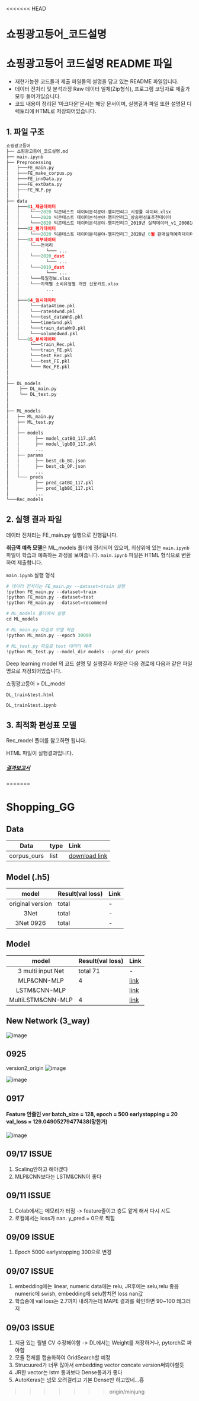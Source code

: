<<<<<<< HEAD
# 쇼핑광고등어_코드설명

# 쇼핑광고등어 코드설명 README 파일

- 재현가능한 코드들과 제출 파일들의 설명을 담고 있는 README 파일입니다.
- 데이터 전처리 및 분석과정 Raw 데이터 일체(Zip형식), 프로그램 코딩자료 제출가 모두 들어가있습니다.
- 코드 내용이 정리된 '마크다운'문서는 해당 문서이며, 실행결과 파일 또한 설명된 디렉토리에 HTML로 저장되어있습니다.

## 1. 파일 구조

```python
쇼핑광고등어
├── 쇼핑광고등어_코드설명.md
├── main.ipynb    
├── Preprocessing
│   ├───FE_main.py
│   ├───FE_make_corpus.py
│   ├───FE_innData.py
│   ├───FE_extData.py
│   ├───FE_NLP.py
│   │
├── data
│   ├───01_제공데이터
│   │    └───2020 빅콘테스트 데이터분석분야-챔피언리그_시청률 데이터.xlsx
│   │    └───2020 빅콘테스트 데이터분석분야-챔피언리그_방송편성표추천데이터
│   │    └───2020 빅콘테스트 데이터분석분야-챔피언리그_2019년 실적데이터_v1_200818
│   ├───02_평가데이터
│   │    └───2020 빅콘테스트 데이터분석분야-챔피언리그_2020년 6월 판매실적예측데이터(평가데이터)
│   ├───03_외부데이터
│   │    └───전처리
│   │          └─── ...
│   │    └───2020_dust
│   │          └─── ...
│   │    └───2019_dust
│   │          └─── ...
│   │    └───특일정보.xlsx
│   │    └───지역별 소비유형별 개인 신용카트.xlsx
│   │          ...
│   │ 
│   ├───04_임시데이터
│   │    └───data4time.pkl
│   │    └───rate44wnd.pkl
│   │    └───test_dataWnD.pkl
│   │    └───time4wnd.pkl
│   │    └───train_dataWnD.pkl
│   │    └───volume4wnd.pkl
│   └───05_분석데이터
│        └───train_Rec.pkl
│        └───train_FE.pkl
│        └───test_Rec.pkl
│        └───test_FE.pkl
│        └─── Rec_FE.pkl
│      
│   
├── DL_models
│    ├── DL_main.py
│    └── DL_test.py
│
│
├── ML_models
│   ├── ML_main.py
│   ├── ML_test.py
│   │
│   ├── models
│   │      ├── model_catBO_117.pkl
│   │      ├── model_lgbBO_117.pkl
│   │      ...
│   ├── params
│   │      ├── best_cb_BO.json
│   │      ├── best_cb_OP.json
│   │      ...
│   └─── preds
│          ├── pred_catBO_117.pkl
│          ├── pred_lgbBO_117.pkl
│          ...
└───Rec_models
```

## 2. 실행 결과 파일

데이터 전처리는 FE_main.py 실행으로 진행됩니다.

**취급액 예측 모델**은 ML_models 폴더에 정리되어 있으며, 최상위에 있는 `main.ipynb` 파일이 학습과 예측하는 과정을 보여줍니다. `main.ipynb` 파일은 HTML 형식으로 변환하여 제출합니다.

`main.ipynb` 실행 형식

```python
# 데이터 전처리는 FE_main.py --dataset=train 실행
!python FE_main.py --dataset=train
!python FE_main.py --dataset=test
!python FE_main.py --dataset=recommend

# ML_models 폴더에서 실행
cd ML_models

# ML_main.py 파일로 모델 학습
!python ML_main.py --epoch 30000

# ML_test.py 파일로 test 데이터 예측
!python ML_test.py --model_dir models --pred_dir preds
```

Deep learning model 의 코드 설명 및 실행결과 파일은 다음 경로에 다음과 같은 파일명으로 저장되어있습니다.

쇼핑광고등어 > DL_model 

`DL_train&test.html`

`DL_train&test.ipynb`

## 3. 최적화 편성표 모델

Rec_model 폴더를 참고하면 됩니다.

HTML 파일이 실행결과입니다.

##### [결과보고서](https://drive.google.com/file/d/11mZn7tsR0U7DvrMJ-D19wSfBRIyI9or5/view?usp=sharing)
=======
# Shopping_GG

## Data
|Data|type|Link|
|:---:|:---|:---|
|corpus_ours|list|[download link](https://drive.google.com/file/d/1SdiuAOdOgHCuuYHPKkGWq3M5W406B-2N/view?usp=sharing)|



## Model (.h5)
|model|Result(val loss)|Link|
|:---:|:---|:---|
|original version|total|-|
|3Net|total |-|
|3Net 0926|total|-|

## Model
|model|Result(val loss)|Link|
|:---:|:---|:---|
|3 multi input Net|total 71|-|
|MLP&CNN-MLP|4|[link](https://github.com/cryingjin/Shopping_GG/blob/minjung/DLmodel/MLP_CNN_MLP(version1).ipynb)|
|LSTM&CNN-MLP| |[link](https://github.com/cryingjin/Shopping_GG/blob/minjung/DLmodel/MLP_CNN_MLP(version1).ipynb)|
|MultiLSTM&CNN-MLP|4|[link]([link](https://github.com/cryingjin/Shopping_GG/blob/minjung/DLmodel/MLP_CNN_MLP(version1).ipynb))|

## New Network (3_way)
![image](https://user-images.githubusercontent.com/41895063/94240577-6e394380-ff4e-11ea-82cb-5668d009d323.png)



## 0925

version2_origin
![image](https://user-images.githubusercontent.com/41895063/94230846-cd428c80-ff3d-11ea-8fed-dbb6c5df88cd.png)

![image](https://user-images.githubusercontent.com/41895063/94230780-a6845600-ff3d-11ea-93ce-d6e968ecc084.png)


## 0917
#### Feature 안줄인 ver batch_size = 128, epoch = 500 earlystopping = 20 val_loss = 129.04905279477438(망한거)
![image](https://user-images.githubusercontent.com/41895063/93476771-1dfe2800-f935-11ea-944d-b53a781d5bda.png)


## 09/17 ISSUE
1. Scaling안하고 해야겠다
2. MLP&CNN보다는 LSTM&CNN이 좋다

## 09/11 ISSUE
1. Colab에서는 메모리가 터짐 -> feature줄이고 층도 얕게 해서 다시 시도
2. 로컬에서는 loss가 nan. y_pred = 0으로 찍힘


## 09/09 ISSUE
1. Epoch 5000 earlystopping 300으로 변경

## 09/07 ISSUE
1. embedding에는 linear, numeric data에는 relu, JR후에는 selu,relu 좋음
  numeric에 swish, embedding에 selu합치면 loss nan값
2. 학습중에 val loss는 2.7까지 내려가는데 MAPE 결과를 확인하면 90~100 왜그러지

## 09/03 ISSUE

1. 지금 있는 월별 CV 수정해야함 -> DL에서는 Weight를 저장하거나, pytorch로 짜야함
2. 모듈 전체를 캡슐화하여 GridSearch할 예정
3. Strucuured가 너무 많아서 embedding vector concate version써봐야할듯
4. JR한 vector는 lstm 통과보다 Dense통과가 좋다
5. AutoKeras는 넘모 오려걸리고 기본 Dense만 하고있네...흥

>>>>>>> origin/minjung

